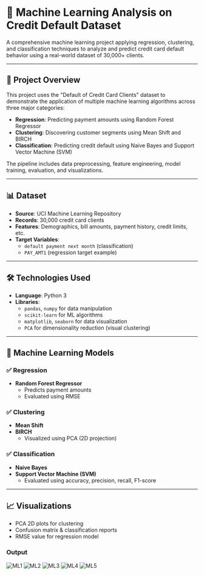 # 🧠 Machine Learning Analysis on Credit Default Dataset

A comprehensive machine learning project applying regression, clustering, and classification techniques to analyze and predict credit card default behavior using a real-world dataset of 30,000+ clients.

---

## 📁 Project Overview

This project uses the "Default of Credit Card Clients" dataset to demonstrate the application of multiple machine learning algorithms across three major categories:

- **Regression**: Predicting payment amounts using Random Forest Regressor  
- **Clustering**: Discovering customer segments using Mean Shift and BIRCH  
- **Classification**: Predicting credit default using Naive Bayes and Support Vector Machine (SVM)

The pipeline includes data preprocessing, feature engineering, model training, evaluation, and visualizations.

---

## 📊 Dataset

- **Source**: UCI Machine Learning Repository  
- **Records**: 30,000 credit card clients  
- **Features**: Demographics, bill amounts, payment history, credit limits, etc.  
- **Target Variables**:  
  - `default payment next month` (classification)  
  - `PAY_AMT1` (regression target example)

---

## 🛠️ Technologies Used

- **Language**: Python 3  
- **Libraries**:  
  - `pandas`, `numpy` for data manipulation  
  - `scikit-learn` for ML algorithms  
  - `matplotlib`, `seaborn` for data visualization  
  - `PCA` for dimensionality reduction (visual clustering)

---

## 📌 Machine Learning Models

### ✅ Regression
- **Random Forest Regressor**  
  - Predicts payment amounts
  - Evaluated using RMSE

### ✅ Clustering
- **Mean Shift**
- **BIRCH**  
  - Visualized using PCA (2D projection)

### ✅ Classification
- **Naive Bayes**
- **Support Vector Machine (SVM)**  
  - Evaluated using accuracy, precision, recall, F1-score

---

## 📈 Visualizations

- PCA 2D plots for clustering
- Confusion matrix & classification reports
- RMSE value for regression model

### Output
![ML1](https://github.com/user-attachments/assets/7bb52287-adde-457a-bdf7-5c04cc2a1d26)
![ML2](https://github.com/user-attachments/assets/a0ff6d3e-c4f8-4185-9afa-95e21cca3830)
![ML3](https://github.com/user-attachments/assets/166cbf3a-9da2-4aef-9ed9-592bd4d02e30)
![ML4](https://github.com/user-attachments/assets/fde39ac8-c45e-43e0-80a8-3ab9d9dd6ef6)
![ML5](https://github.com/user-attachments/assets/9673a91c-60b2-43dc-9a71-38c48cccb2e5)





